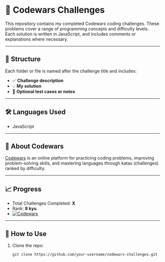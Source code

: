 # 🧠 Codewars Challenges

This repository contains my completed Codewars coding challenges. These problems cover a range of programming concepts and difficulty levels. Each solution is written in JavaScript, and includes comments or explanations where necessary.

---

## 📁 Structure

Each folder or file is named after the challenge title and includes:

- ✅ **Challenge description**
- 💡 **My solution**
- 🧪 **Optional test cases or notes**

---

## 🛠 Languages Used

- JavaScript

---

## 🚩 About Codewars

[Codewars](https://www.codewars.com/) is an online platform for practicing coding problems, improving problem-solving skills, and mastering languages through katas (challenges) ranked by difficulty.

---

## 📈 Progress

- Total Challenges Completed: **X**
- Rank: **8 kyu**
- [![Codewars](https://www.codewars.com/users/your-codewars-username/badges/large)](https://www.codewars.com/users/your-codewars-username)

---

## 📌 How to Use

1. Clone the repo:
   ```bash
   git clone https://github.com/your-username/codewars-challenges.git
